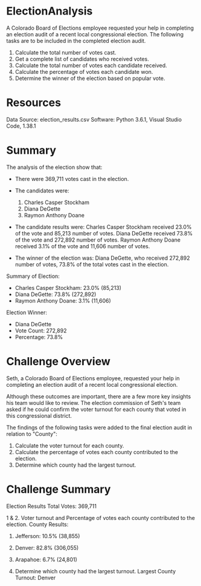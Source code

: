 # ElectionAnalysis
A Colorado Board of Elections employee requested your help in completing an election audit of a recent local congressional election. The following tasks are to be included in the completed election audit.

1. Calculate the total number of votes cast. 
2. Get a complete list of candidates who received votes. 
3. Calculate the total number of votes each candidate received. 
4. Calculate the percentage of votes each candidate won. 
5. Determine the winner of the election based on popular vote. 

# Resources
Data Source: election_results.csv
Software: Python 3.6.1, Visual Studio Code, 1.38.1

# Summary
The analysis of the election show that:
- There were 369,711 votes cast in the election.

- The candidates were:
  1. Charles Casper Stockham
  2. Diana DeGette
  3. Raymon Anthony Doane
- The candidate results were:
  Charles Casper Stockham received 23.0% of the vote and 85,213 number of votes.
  Diana DeGette received 73.8% of the vote and 272,892 number of votes.
  Raymon Anthony Doane received 3.1% of the vote and 11,606 number of votes.

- The winner of the election was:
  Diana DeGette, who received 272,892 number of votes, 73.8% of the total votes cast in the election.

Summary of Election:
- Charles Casper Stockham: 23.0% (85,213)
- Diana DeGette: 73.8% (272,892)
- Raymon Anthony Doane: 3.1% (11,606)

Election Winner:
- Diana DeGette
- Vote Count: 272,892
- Percentage: 73.8%

# Challenge Overview
Seth, a Colorado Board of Elections employee, requested your help in completing an election audit of a recent local congressional election.

Although these outcomes are important, there are a few more key insights his team would like to review. The election commission of Seth's team asked if he could confirm the voter turnout for each county that voted in this congressional district.

The findings of the following tasks were added to the final election audit in relation to "County":

  1. Calculate the voter turnout for each county.
  2. Calculate the percentage of votes each county contributed to the election.
  3. Determine which county had the largest turnout.

# Challenge Summary

Election Results
Total Votes: 369,711

1 & 2. Voter turnout and Percentage of votes each county contributed to the election. 
County Results:
  1. Jefferson: 10.5% (38,855)
  2. Denver: 82.8% (306,055)
  3. Arapahoe: 6.7% (24,801)

3. Determine which county had the largest turnout. 
  Largest County Turnout: Denver

